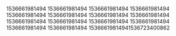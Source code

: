1536661981494
1536661981494
1536661981494
1536661981494
1536661981494
1536661981494
1536661981494
1536661981494
1536661981494
1536661981494
1536661981494
1536661981494
1536661981494
1536661981494
15366619814941536723400862